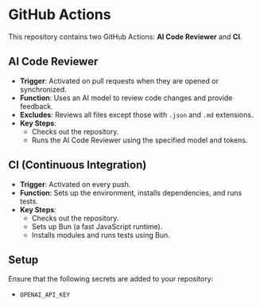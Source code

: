 # GitHub Actions

This repository contains two GitHub Actions: **AI Code Reviewer** and **CI**.

## AI Code Reviewer

- **Trigger**: Activated on pull requests when they are opened or synchronized.
- **Function**: Uses an AI model to review code changes and provide feedback.
- **Excludes**: Reviews all files except those with `.json` and `.md` extensions.
- **Key Steps**:
  - Checks out the repository.
  - Runs the AI Code Reviewer using the specified model and tokens.

## CI (Continuous Integration)

- **Trigger**: Activated on every push.
- **Function**: Sets up the environment, installs dependencies, and runs tests.
- **Key Steps**:
  - Checks out the repository.
  - Sets up Bun (a fast JavaScript runtime).
  - Installs modules and runs tests using Bun.

## Setup

Ensure that the following secrets are added to your repository:
- `OPENAI_API_KEY`
